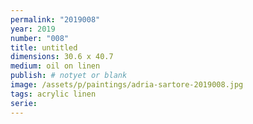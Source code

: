 ```yaml
---
permalink: "2019008"
year: 2019
number: "008"
title: untitled
dimensions: 30.6 x 40.7
medium: oil on linen
publish: # notyet or blank
image: /assets/p/paintings/adria-sartore-2019008.jpg
tags: acrylic linen
serie:
---
```

